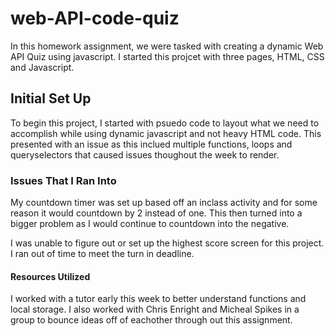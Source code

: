 # web-API-code-quiz
In this homework assignment, we were tasked with creating a dynamic Web API Quiz using javascript. I started this projcet with three pages, HTML, CSS and Javascript. 

## Initial Set Up

To begin this project, I started with psuedo code to layout what we need to accomplish while using dynamic javascript and not heavy HTML code. This presented with an issue as this inclued multiple functions, loops and queryselectors that caused issues thoughout the week to render. 

### Issues That I Ran Into

My countdown timer was set up based off an inclass activity and for some reason it would countdown by 2 instead of one. This then turned into a bigger problem as I would continue to countdown into the negative. 

I was unable to figure out or set up the highest score screen for this project. I ran out of time to meet the turn in deadline. 

#### Resources Utilized

I worked with a tutor early this week to better understand functions and local storage. I also worked with Chris Enright and Micheal Spikes in a group to bounce ideas off of eachother through out this assignment. 